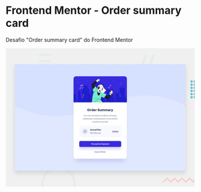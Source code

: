 # Frontend Mentor - Order summary card

Desafio "Order summary card" do Frontend Mentor

![Design preview for the Order summary card coding challenge](./design/desktop-preview.jpg)

